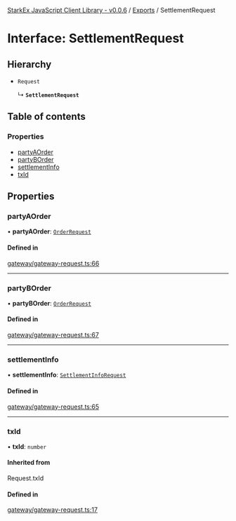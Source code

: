 [StarkEx JavaScript Client Library - v0.0.6](../README.md) / [Exports](../modules.md) / SettlementRequest

# Interface: SettlementRequest

## Hierarchy

- `Request`

  ↳ **`SettlementRequest`**

## Table of contents

### Properties

- [partyAOrder](SettlementRequest.md#partyaorder)
- [partyBOrder](SettlementRequest.md#partyborder)
- [settlementInfo](SettlementRequest.md#settlementinfo)
- [txId](SettlementRequest.md#txid)

## Properties

### partyAOrder

• **partyAOrder**: [`OrderRequest`](OrderRequest.md)

#### Defined in

[gateway/gateway-request.ts:66](https://github.com/starkware-libs/starkex-js/blob/3031d40/src/lib/gateway/gateway-request.ts#L66)

---

### partyBOrder

• **partyBOrder**: [`OrderRequest`](OrderRequest.md)

#### Defined in

[gateway/gateway-request.ts:67](https://github.com/starkware-libs/starkex-js/blob/3031d40/src/lib/gateway/gateway-request.ts#L67)

---

### settlementInfo

• **settlementInfo**: [`SettlementInfoRequest`](SettlementInfoRequest.md)

#### Defined in

[gateway/gateway-request.ts:65](https://github.com/starkware-libs/starkex-js/blob/3031d40/src/lib/gateway/gateway-request.ts#L65)

---

### txId

• **txId**: `number`

#### Inherited from

Request.txId

#### Defined in

[gateway/gateway-request.ts:17](https://github.com/starkware-libs/starkex-js/blob/3031d40/src/lib/gateway/gateway-request.ts#L17)
